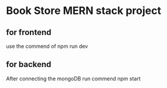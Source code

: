 # Book Store MERN stack project

## for frontend 
  use the commend of npm run dev 

## for backend 
   After connecting the mongoDB  run commend npm start